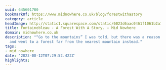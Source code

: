 ```yaml
---
uuid: 645601700
bookmarkOf: https://www.midnowhere.co.uk/blog/forestwithastory
category: article
headImage: http://static1.squarespace.com/static/6023d6aac0461f1061b2a1ac/6023d6c478ddac4af9a7e76a/64cf6569f6a9914aca751ac0/1692862891991/The+People+of+Fonatainbleau+Cover.jpg?format=1500w
title: Fontainebleau - A Forest With A Story. — Mid Nowhere
domain: midnowhere.co.uk
description: "“Go to the mountains” I was told, but there was a reason I didn’t listen
  and went to a forest far from the nearest mountain instead."
tags:
- mid nowhere
date: '2023-08-12T07:29:52.422Z'
highlights: 
---
```



